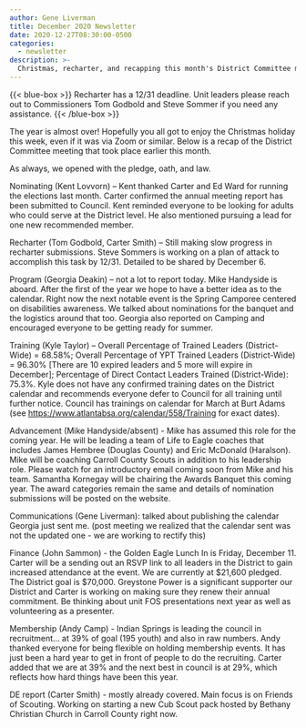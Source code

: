 ```yaml
---
author: Gene Liverman
title: December 2020 Newsletter
date: 2020-12-27T08:30:00-0500
categories:
  - newsletter
description: >-
  Christmas, recharter, and recapping this month's District Committee meeting
---
```


{{< blue-box >}}
Recharter has a 12/31 deadline. Unit leaders please reach out to Commissioners Tom Godbold and Steve Sommer if you need any assistance.
{{< /blue-box >}}

The year is almost over! Hopefully you all got to enjoy the Christmas holiday this week, even if it was via Zoom or similar. Below is a recap of the District Committee meeting that took place earlier this month.

As always, we opened with the pledge, oath, and law.

Nominating (Kent Lovvorn) – Kent thanked Carter and Ed Ward for running the elections last month. Carter confirmed the annual meeting report has been submitted to Council.  Kent reminded everyone to be looking for adults who could serve at the District level. He also mentioned pursuing a lead for one new recommended member.

Recharter (Tom Godbold, Carter Smith) – Still making slow progress in recharter submissions.  Steve Sommers is working on a plan of attack to accomplish this task by 12/31. Detailed to be shared by December 6.

Program (Georgia Deakin) – not a lot to report today. Mike Handyside is aboard. After the first of the year we hope to have a better idea as to the calendar. Right now the next notable event is the Spring Camporee centered on disabilities awareness. We talked about nominations for the banquet and the logistics around that too. Georgia also reported on Camping and encouraged everyone to be getting ready for summer.

Training (Kyle Taylor) – Overall Percentage of Trained Leaders (District-Wide) = 68.58%; Overall Percentage of YPT Trained Leaders (District-Wide) = 96.30% [There are 10 expired leaders and 5 more will expire in December]; Percentage of Direct Contact Leaders Trained (District-Wide): 75.3%. Kyle does not have any confirmed training dates on the District calendar and recommends everyone defer to Council for all training until further notice. Council has trainings on calendar for March at Burt Adams (see https://www.atlantabsa.org/calendar/558/Training for exact dates).

Advancement (Mike Handyside/absent) - Mike has assumed this role for the coming year.  He will be leading a team of Life to Eagle coaches that includes James Hembree (Douglas County) and Eric McDonald (Haralson).  Mike will be coaching Carroll County Scouts in addition to his leadership role.  Please watch for an introductory email coming soon from Mike and his team.  Samantha Kornegay will be chairing the Awards Banquet this coming year.  The award categories remain the same and details of nomination submissions will be posted on the website.

Communications (Gene Liverman): talked about publishing the calendar Georgia just sent me. (post meeting we realized that the calendar sent was not the updated one - we are working to rectify this)

Finance (John Sammon) - the Golden Eagle Lunch In is Friday, December 11.  Carter will be a sending out an RSVP link to all leaders in the District to gain increased attendance at the event.  We are currently at $21,600 pledged.  The District goal is $70,000. Greystone Power is a significant supporter our District and Carter is working on making sure they renew their annual commitment.  Be thinking about unit FOS presentations next year as well as volunteering as a presenter.

Membership (Andy Camp) - Indian Springs is leading the council in recruitment... at 39% of goal (195 youth) and also in raw numbers. Andy thanked everyone for being flexible on holding membership events. It has just been a hard year to get in front of people to do the recruiting. Carter added that we are at 39% and the next best in council is at 29%, which reflects how hard things have been this year.

DE report (Carter Smith) - mostly already covered. Main focus is on Friends of Scouting. Working on starting a new Cub Scout pack hosted by Bethany Christian Church in Carroll County right now.

